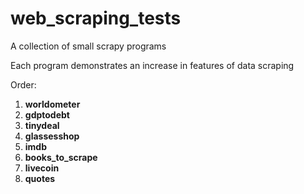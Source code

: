 # web_scraping_tests
A collection of small scrapy programs

Each program demonstrates an increase in features of data scraping

Order:

1. **worldometer**
1. **gdptodebt**
1. **tinydeal**
1. **glassesshop**
1. **imdb**
1. **books_to_scrape**
1. **livecoin**
1. **quotes**